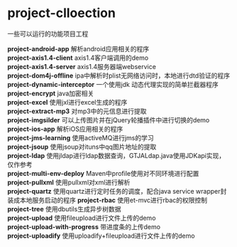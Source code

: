 project-clloection
==================

一些可以运行的功能项目工程

**project-android-app** 		解析android应用相关的程序  
**project-axis1.4-client**		axis1.4客户端调用的demo  
**project-axis1.4-server**		axis1.4服务器端webservice  
**project-dom4j-offline**		ipa中解析时plist无网络访问时，本地进行dtd验证的程序  
**project-dynamic-interceptor**	一个使用jdk 动态代理实现的简单拦截器程序  
**project-encrypt**				java加密相关  
**project-excel**				使用jxl进行excel生成的程序  
**project-extract-mp3**			对mp3中的元信息进行提取  
**project-imgsilder**			可以上传图片并在jQuery轮播插件中进行切换的demo  
**project-ios-app**				解析iOS应用相关的程序  
**project-jms-learning**		使用activeMQ进行jms的学习  
**project-jsoup**				使用jsoup对ituns中qq图片地址的提取  
**project-ldap**				使用jldap进行ldap数据查询，GTJALdap.java使用JDKapi实现，仅作参考  
**project-multi-env-deploy**	Maven中profile使用对不同环境进行配置  
**project-pullxml**				使用pullxml对xml进行解析  
**project-quartz**				使用quartz进行定时任务的调度，配合java service wrapper封装成本地服务启动的程序
**project-rbac**				使用et-mvc进行rbac的权限控制    
**project-tree**				使用dbutils生成异步树数据  
**project-upload**				使用fileupload进行文件上传的demo  
**project-upload-with-progress**	带进度条的上传demo  
**project-uploadify**			使用uploadify+fileupload进行文件上传的demo  
